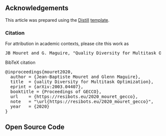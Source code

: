 ## Acknowledgements


This article was prepared using the [Distill](https://distill.pub) [template](https://github.com/distillpub/template). 


<h3 id="citation">Citation</h3>

For attribution in academic contexts, please cite this work as

<pre class="citation short">JB Mouret and G. Maguire, "Quality Diversity for Multitask Optimization", Proc. of GECCO. 2020.</pre>

BibTeX citation

<pre class="citation long">@inproceedings{mouret2020,
  author = {Jean-Baptiste Mouret and Glenn Maguire},
  title  = {uality Diversity for Multitask Optimization},
  eprint = {arXiv:2003.04407},
  booktitle = {Proceedings of GECCO},
  url    = {https://resibots.eu/2020_mouret_gecco},
  note   = "\url{https://resibots.eu/2020_mouret_gecco}",
  year   = {2020}
}</pre>

## Open Source Code

